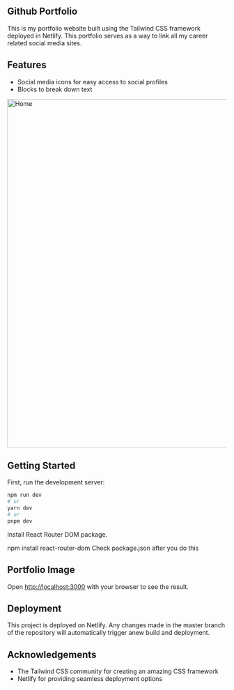 ## Github Portfolio

This is my portfolio website built using the Tailwind CSS framework deployed in Netlify. This portfolio serves as a way to link all my career related social media sites.

## Features
* Social media icons for easy access to social profiles
* Blocks to break down text

<a href="https://ibb.co/XpJVfJJ">
    <img src="https://i.ibb.co/XpJVfJJ/Home.png" alt="Home" width="800">
</a>





## Getting Started

First, run the development server:

```bash
npm run dev
# or
yarn dev
# or
pnpm dev
```
Install React Router DOM package.

npm install react-router-dom
Check package.json after you do this

## Portfolio Image

Open [http://localhost:3000](http://localhost:3000) with your browser to see the result.

## Deployment
This project is deployed on Netlify. Any changes made in the master branch of the repository will automatically trigger anew build and deployment.

## Acknowledgements
* The Tailwind CSS community for creating an amazing CSS framework
* Netlify for providing seamless deployment options
